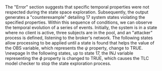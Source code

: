 The "Error" section suggests that specific temporal properties were not respected during the state space exploration. Subsequently, 
the output generates a "counterexample" detailing 17 system states violating the specified properties. Within this sequence of 
conditions, we can observe the temporal evolution of a series of events. Initially, the system is in a state where no client is 
active, three subjects are in the pool, and an "attacker" process is defined, listening to the broker's network. 
The following states allow processing to be applied until a state is found that helps the value of the OBS variable, 
which represents the $\psi$ property, change to TRUE. \newpage In the following states, up to state 17, the INJ variable 
representing the $\phi$ property is changed to TRUE, which causes the TLC model checker to stop the state exploration process.
